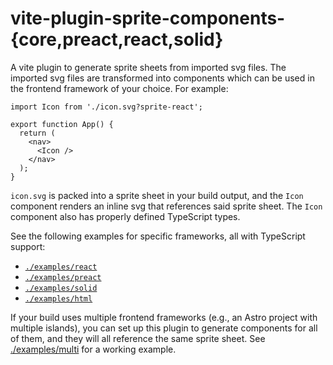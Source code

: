 # vite-plugin-sprite-components-{core,preact,react,solid}

A vite plugin to generate sprite sheets from imported svg files. The imported svg files are transformed into components which can be used in the frontend framework of your choice. For example:

```tsx
import Icon from './icon.svg?sprite-react';

export function App() {
  return (
    <nav>
      <Icon />
    </nav>
  );
}
```

`icon.svg` is packed into a sprite sheet in your build output, and the `Icon` component renders an inline svg that references said sprite sheet. The `Icon` component also has properly defined TypeScript types.

See the following examples for specific frameworks, all with TypeScript support:

- [`./examples/react`](./examples/react)
- [`./examples/preact`](./examples/preact)
- [`./examples/solid`](./examples/solid)
- [`./examples/html`](./examples/html)

If your build uses multiple frontend frameworks (e.g., an Astro project with multiple islands), you can set up this plugin to generate components for all of them, and they will all reference the same sprite sheet. See [./examples/multi](./examples/multi) for a working example.
